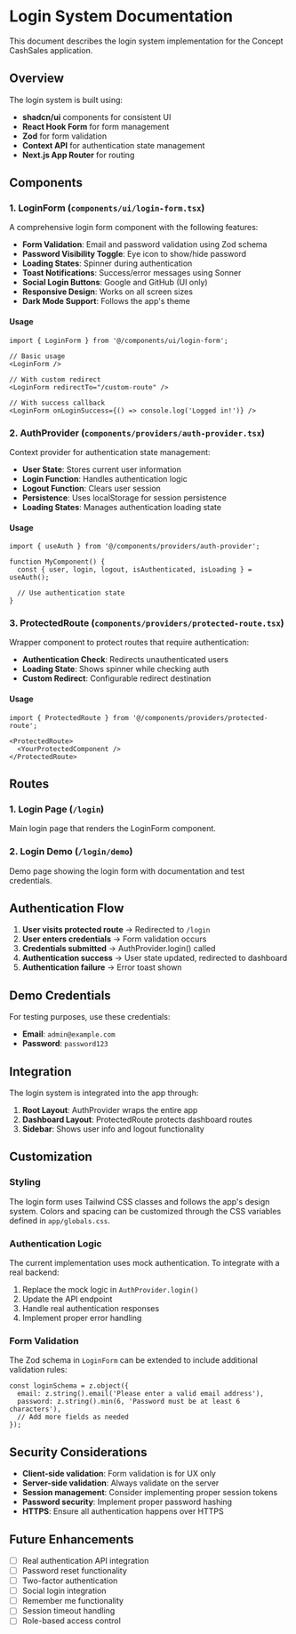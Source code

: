 # Login System Documentation

This document describes the login system implementation for the Concept CashSales application.

## Overview

The login system is built using:
- **shadcn/ui** components for consistent UI
- **React Hook Form** for form management
- **Zod** for form validation
- **Context API** for authentication state management
- **Next.js App Router** for routing

## Components

### 1. LoginForm (`components/ui/login-form.tsx`)

A comprehensive login form component with the following features:

- **Form Validation**: Email and password validation using Zod schema
- **Password Visibility Toggle**: Eye icon to show/hide password
- **Loading States**: Spinner during authentication
- **Toast Notifications**: Success/error messages using Sonner
- **Social Login Buttons**: Google and GitHub (UI only)
- **Responsive Design**: Works on all screen sizes
- **Dark Mode Support**: Follows the app's theme

#### Usage

```tsx
import { LoginForm } from '@/components/ui/login-form';

// Basic usage
<LoginForm />

// With custom redirect
<LoginForm redirectTo="/custom-route" />

// With success callback
<LoginForm onLoginSuccess={() => console.log('Logged in!')} />
```

### 2. AuthProvider (`components/providers/auth-provider.tsx`)

Context provider for authentication state management:

- **User State**: Stores current user information
- **Login Function**: Handles authentication logic
- **Logout Function**: Clears user session
- **Persistence**: Uses localStorage for session persistence
- **Loading States**: Manages authentication loading state

#### Usage

```tsx
import { useAuth } from '@/components/providers/auth-provider';

function MyComponent() {
  const { user, login, logout, isAuthenticated, isLoading } = useAuth();
  
  // Use authentication state
}
```

### 3. ProtectedRoute (`components/providers/protected-route.tsx`)

Wrapper component to protect routes that require authentication:

- **Authentication Check**: Redirects unauthenticated users
- **Loading State**: Shows spinner while checking auth
- **Custom Redirect**: Configurable redirect destination

#### Usage

```tsx
import { ProtectedRoute } from '@/components/providers/protected-route';

<ProtectedRoute>
  <YourProtectedComponent />
</ProtectedRoute>
```

## Routes

### 1. Login Page (`/login`)

Main login page that renders the LoginForm component.

### 2. Login Demo (`/login/demo`)

Demo page showing the login form with documentation and test credentials.

## Authentication Flow

1. **User visits protected route** → Redirected to `/login`
2. **User enters credentials** → Form validation occurs
3. **Credentials submitted** → AuthProvider.login() called
4. **Authentication success** → User state updated, redirected to dashboard
5. **Authentication failure** → Error toast shown

## Demo Credentials

For testing purposes, use these credentials:

- **Email**: `admin@example.com`
- **Password**: `password123`

## Integration

The login system is integrated into the app through:

1. **Root Layout**: AuthProvider wraps the entire app
2. **Dashboard Layout**: ProtectedRoute protects dashboard routes
3. **Sidebar**: Shows user info and logout functionality

## Customization

### Styling

The login form uses Tailwind CSS classes and follows the app's design system. Colors and spacing can be customized through the CSS variables defined in `app/globals.css`.

### Authentication Logic

The current implementation uses mock authentication. To integrate with a real backend:

1. Replace the mock logic in `AuthProvider.login()`
2. Update the API endpoint
3. Handle real authentication responses
4. Implement proper error handling

### Form Validation

The Zod schema in `LoginForm` can be extended to include additional validation rules:

```tsx
const loginSchema = z.object({
  email: z.string().email('Please enter a valid email address'),
  password: z.string().min(6, 'Password must be at least 6 characters'),
  // Add more fields as needed
});
```

## Security Considerations

- **Client-side validation**: Form validation is for UX only
- **Server-side validation**: Always validate on the server
- **Session management**: Consider implementing proper session tokens
- **Password security**: Implement proper password hashing
- **HTTPS**: Ensure all authentication happens over HTTPS

## Future Enhancements

- [ ] Real authentication API integration
- [ ] Password reset functionality
- [ ] Two-factor authentication
- [ ] Social login integration
- [ ] Remember me functionality
- [ ] Session timeout handling
- [ ] Role-based access control
